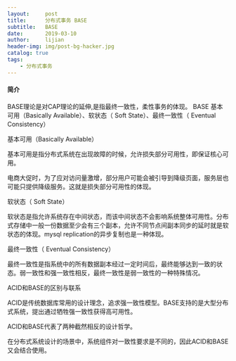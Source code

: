 ```yaml
---
layout:     post
title:      分布式事务 BASE
subtitle:   BASE
date:       2019-03-10
author:     lijian
header-img: img/post-bg-hacker.jpg
catalog: true
tags:
    - 分布式事务
---
```


#### 简介
BASE理论是对CAP理论的延伸,是指最终一致性，柔性事务的体现。 BASE 基本可用（Basically Available）、软状态（ Soft State）、最终一致性（ Eventual Consistency）

基本可用（Basically Available）

基本可用是指分布式系统在出现故障的时候，允许损失部分可用性，即保证核心可用。



电商大促时，为了应对访问量激增，部分用户可能会被引导到降级页面，服务层也可能只提供降级服务。这就是损失部分可用性的体现。


软状态（ Soft State）

软状态是指允许系统存在中间状态，而该中间状态不会影响系统整体可用性。分布式存储中一般一份数据至少会有三个副本，允许不同节点间副本同步的延时就是软状态的体现。mysql replication的异步复制也是一种体现。


最终一致性（ Eventual Consistency）

最终一致性是指系统中的所有数据副本经过一定时间后，最终能够达到一致的状态。弱一致性和强一致性相反，最终一致性是弱一致性的一种特殊情况。

ACID和BASE的区别与联系

ACID是传统数据库常用的设计理念，追求强一致性模型。BASE支持的是大型分布式系统，提出通过牺牲强一致性获得高可用性。



ACID和BASE代表了两种截然相反的设计哲学。



在分布式系统设计的场景中，系统组件对一致性要求是不同的，因此ACID和BASE又会结合使用。